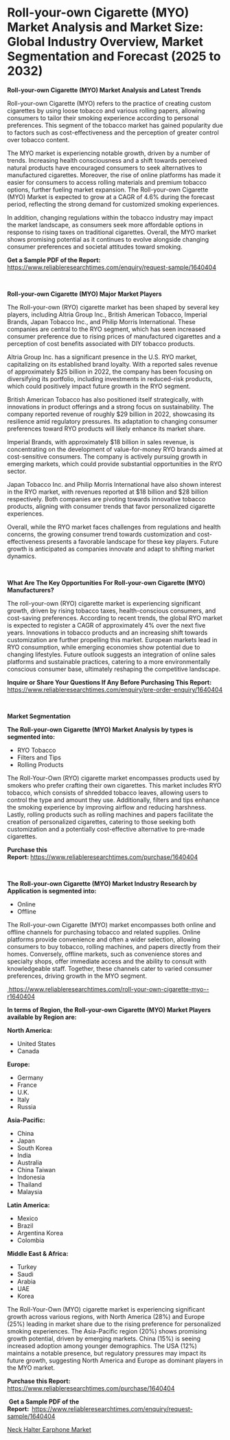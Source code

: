 <p><h1>Roll-your-own Cigarette (MYO) Market Analysis and Market Size: Global Industry Overview, Market Segmentation and Forecast (2025 to 2032)</h1></p><p><strong>Roll-your-own Cigarette (MYO) Market Analysis and Latest Trends</strong></p>
<p><p>Roll-your-own Cigarette (MYO) refers to the practice of creating custom cigarettes by using loose tobacco and various rolling papers, allowing consumers to tailor their smoking experience according to personal preferences. This segment of the tobacco market has gained popularity due to factors such as cost-effectiveness and the perception of greater control over tobacco content.</p><p>The MYO market is experiencing notable growth, driven by a number of trends. Increasing health consciousness and a shift towards perceived natural products have encouraged consumers to seek alternatives to manufactured cigarettes. Moreover, the rise of online platforms has made it easier for consumers to access rolling materials and premium tobacco options, further fueling market expansion. The Roll-your-own Cigarette (MYO) Market is expected to grow at a CAGR of 4.6% during the forecast period, reflecting the strong demand for customized smoking experiences. </p><p>In addition, changing regulations within the tobacco industry may impact the market landscape, as consumers seek more affordable options in response to rising taxes on traditional cigarettes. Overall, the MYO market shows promising potential as it continues to evolve alongside changing consumer preferences and societal attitudes toward smoking.</p></p>
<p><strong>Get a Sample PDF of the Report:&nbsp;</strong> <a href="https://www.reliableresearchtimes.com/enquiry/request-sample/1640404?utm_campaign=3054&utm_medium=2&utm_source=Github&utm_content=ia&utm_term=05042025&utm_id=roll-your-own-cigarette-myo">https://www.reliableresearchtimes.com/enquiry/request-sample/1640404</a></p>
<p>&nbsp;</p>
<p><strong>Roll-your-own Cigarette (MYO) Major Market Players</strong></p>
<p><p>The Roll-your-own (RYO) cigarette market has been shaped by several key players, including Altria Group Inc., British American Tobacco, Imperial Brands, Japan Tobacco Inc., and Philip Morris International. These companies are central to the RYO segment, which has seen increased consumer preference due to rising prices of manufactured cigarettes and a perception of cost benefits associated with DIY tobacco products.</p><p>Altria Group Inc. has a significant presence in the U.S. RYO market, capitalizing on its established brand loyalty. With a reported sales revenue of approximately $25 billion in 2022, the company has been focusing on diversifying its portfolio, including investments in reduced-risk products, which could positively impact future growth in the RYO segment.</p><p>British American Tobacco has also positioned itself strategically, with innovations in product offerings and a strong focus on sustainability. The company reported revenue of roughly $29 billion in 2022, showcasing its resilience amid regulatory pressures. Its adaptation to changing consumer preferences toward RYO products will likely enhance its market share.</p><p>Imperial Brands, with approximately $18 billion in sales revenue, is concentrating on the development of value-for-money RYO brands aimed at cost-sensitive consumers. The company is actively pursuing growth in emerging markets, which could provide substantial opportunities in the RYO sector.</p><p>Japan Tobacco Inc. and Philip Morris International have also shown interest in the RYO market, with revenues reported at $18 billion and $28 billion respectively. Both companies are pivoting towards innovative tobacco products, aligning with consumer trends that favor personalized cigarette experiences.</p><p>Overall, while the RYO market faces challenges from regulations and health concerns, the growing consumer trend towards customization and cost-effectiveness presents a favorable landscape for these key players. Future growth is anticipated as companies innovate and adapt to shifting market dynamics.</p></p>
<p>&nbsp;</p>
<p><strong>What Are The Key Opportunities For Roll-your-own Cigarette (MYO) Manufacturers?</strong></p>
<p><p>The roll-your-own (RYO) cigarette market is experiencing significant growth, driven by rising tobacco taxes, health-conscious consumers, and cost-saving preferences. According to recent trends, the global RYO market is expected to register a CAGR of approximately 4% over the next five years. Innovations in tobacco products and an increasing shift towards customization are further propelling this market. European markets lead in RYO consumption, while emerging economies show potential due to changing lifestyles. Future outlook suggests an integration of online sales platforms and sustainable practices, catering to a more environmentally conscious consumer base, ultimately reshaping the competitive landscape.</p></p>
<p><strong>Inquire or Share Your Questions If Any Before Purchasing This Report:</strong> <a href="https://www.reliableresearchtimes.com/enquiry/pre-order-enquiry/1640404?utm_campaign=3054&utm_medium=2&utm_source=Github&utm_content=ia&utm_term=05042025&utm_id=roll-your-own-cigarette-myo">https://www.reliableresearchtimes.com/enquiry/pre-order-enquiry/1640404</a></p>
<p>&nbsp;</p>
<p><strong>Market Segmentation</strong></p>
<p><strong>The Roll-your-own Cigarette (MYO) Market Analysis by types is segmented into:</strong></p>
<p><ul><li>RYO Tobacco</li><li>Filters and Tips</li><li>Rolling Products</li></ul></p>
<p><p>The Roll-Your-Own (RYO) cigarette market encompasses products used by smokers who prefer crafting their own cigarettes. This market includes RYO tobacco, which consists of shredded tobacco leaves, allowing users to control the type and amount they use. Additionally, filters and tips enhance the smoking experience by improving airflow and reducing harshness. Lastly, rolling products such as rolling machines and papers facilitate the creation of personalized cigarettes, catering to those seeking both customization and a potentially cost-effective alternative to pre-made cigarettes.</p></p>
<p><strong>Purchase this Report:&nbsp;</strong><a href="https://www.reliableresearchtimes.com/purchase/1640404?utm_campaign=3054&utm_medium=2&utm_source=Github&utm_content=ia&utm_term=05042025&utm_id=roll-your-own-cigarette-myo">https://www.reliableresearchtimes.com/purchase/1640404</a></p>
<p>&nbsp;</p>
<p><strong>The Roll-your-own Cigarette (MYO) Market Industry Research by Application is segmented into:</strong></p>
<p><ul><li>Online</li><li>Offline</li></ul></p>
<p><p>The Roll-your-own Cigarette (MYO) market encompasses both online and offline channels for purchasing tobacco and related supplies. Online platforms provide convenience and often a wider selection, allowing consumers to buy tobacco, rolling machines, and papers directly from their homes. Conversely, offline markets, such as convenience stores and specialty shops, offer immediate access and the ability to consult with knowledgeable staff. Together, these channels cater to varied consumer preferences, driving growth in the MYO segment.</p></p>
<p><a href="https://www.reliableresearchtimes.com/roll-your-own-cigarette-myo--r1640404?utm_campaign=3054&utm_medium=2&utm_source=Github&utm_content=ia&utm_term=05042025&utm_id=roll-your-own-cigarette-myo">&nbsp;https://www.reliableresearchtimes.com/roll-your-own-cigarette-myo--r1640404</a></p>
<p><strong>In terms of Region, the Roll-your-own Cigarette (MYO) Market Players available by Region are:</strong></p>
<p>
    <p> <strong> North America: </strong>
        <ul>
            <li>United States</li>
            <li>Canada</li>
        </ul>
        </p> 
    <p> <strong> Europe: </strong>
        <ul>
            <li>Germany</li>
            <li>France</li>
            <li>U.K.</li>
            <li>Italy</li>
            <li>Russia</li>
        </ul>
        </p> 
    <p> <strong> Asia-Pacific: </strong>
        <ul>
            <li>China</li>
            <li>Japan</li>
            <li>South Korea</li>
            <li>India</li>
            <li>Australia</li>
            <li>China Taiwan</li>
            <li>Indonesia</li>
            <li>Thailand</li>
            <li>Malaysia</li>
        </ul>
        </p> 
    <p> <strong> Latin America: </strong>
        <ul>
            <li>Mexico</li>
            <li>Brazil</li>
            <li>Argentina Korea</li>
            <li>Colombia</li>
        </ul>
        </p> 
    <p> <strong> Middle East & Africa: </strong>
        <ul>
            <li>Turkey</li>
            <li>Saudi</li>
            <li>Arabia</li>
            <li>UAE</li>
            <li>Korea</li>
        </ul>
    </p>
    </p>
<p><p>The Roll-Your-Own (MYO) cigarette market is experiencing significant growth across various regions, with North America (28%) and Europe (25%) leading in market share due to the rising preference for personalized smoking experiences. The Asia-Pacific region (20%) shows promising growth potential, driven by emerging markets. China (15%) is seeing increased adoption among younger demographics. The USA (12%) maintains a notable presence, but regulatory pressures may impact its future growth, suggesting North America and Europe as dominant players in the MYO market.</p></p>
<p><strong>Purchase this Report: </strong><a href="https://www.reliableresearchtimes.com/purchase/1640404?utm_campaign=3054&utm_medium=2&utm_source=Github&utm_content=ia&utm_term=05042025&utm_id=roll-your-own-cigarette-myo">https://www.reliableresearchtimes.com/purchase/1640404</a></p>
<p>&nbsp;<strong>Get a Sample PDF of the Report:&nbsp;&nbsp;</strong><a href="https://www.reliableresearchtimes.com/enquiry/request-sample/1640404?utm_campaign=3054&utm_medium=2&utm_source=Github&utm_content=ia&utm_term=05042025&utm_id=roll-your-own-cigarette-myo">https://www.reliableresearchtimes.com/enquiry/request-sample/1640404</a></p>
<p><strong></strong></p>
<p><p><a href="https://github.com/tashipmhuiri/Market-Research-Report-List-1/blob/main/neck-halter-earphone-market.md?utm_campaign=3054&utm_medium=2&utm_source=Github&utm_content=ia&utm_term=05042025&utm_id=roll-your-own-cigarette-myo">Neck Halter Earphone Market</a></p></p>